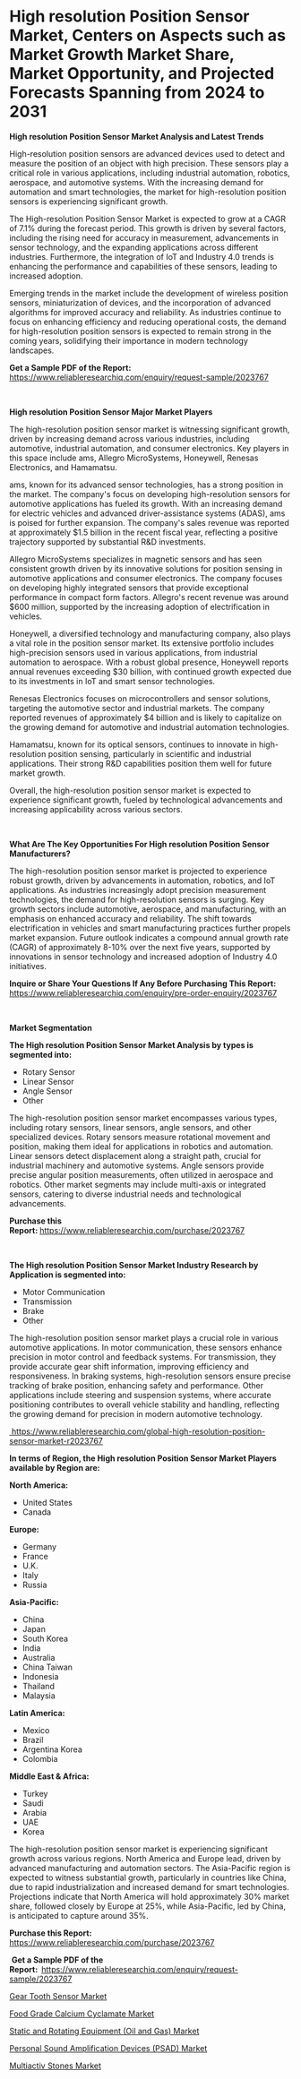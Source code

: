 <p><h1>High resolution Position Sensor Market, Centers on Aspects such as Market Growth Market Share, Market Opportunity, and Projected Forecasts Spanning from 2024 to 2031</h1></p><p><strong>High resolution Position Sensor Market Analysis and Latest Trends</strong></p>
<p><p>High-resolution position sensors are advanced devices used to detect and measure the position of an object with high precision. These sensors play a critical role in various applications, including industrial automation, robotics, aerospace, and automotive systems. With the increasing demand for automation and smart technologies, the market for high-resolution position sensors is experiencing significant growth.</p><p>The High-resolution Position Sensor Market is expected to grow at a CAGR of 7.1% during the forecast period. This growth is driven by several factors, including the rising need for accuracy in measurement, advancements in sensor technology, and the expanding applications across different industries. Furthermore, the integration of IoT and Industry 4.0 trends is enhancing the performance and capabilities of these sensors, leading to increased adoption.</p><p>Emerging trends in the market include the development of wireless position sensors, miniaturization of devices, and the incorporation of advanced algorithms for improved accuracy and reliability. As industries continue to focus on enhancing efficiency and reducing operational costs, the demand for high-resolution position sensors is expected to remain strong in the coming years, solidifying their importance in modern technology landscapes.</p></p>
<p><strong>Get a Sample PDF of the Report:&nbsp;</strong> <a href="https://www.reliableresearchiq.com/enquiry/request-sample/2023767?utm_campaign=1087&utm_medium=2&utm_source=Github&utm_content=ia&utm_term=30102024&utm_id=high-resolution-position-sensor">https://www.reliableresearchiq.com/enquiry/request-sample/2023767</a></p>
<p>&nbsp;</p>
<p><strong>High resolution Position Sensor Major Market Players</strong></p>
<p><p>The high-resolution position sensor market is witnessing significant growth, driven by increasing demand across various industries, including automotive, industrial automation, and consumer electronics. Key players in this space include ams, Allegro MicroSystems, Honeywell, Renesas Electronics, and Hamamatsu.</p><p>ams, known for its advanced sensor technologies, has a strong position in the market. The company's focus on developing high-resolution sensors for automotive applications has fueled its growth. With an increasing demand for electric vehicles and advanced driver-assistance systems (ADAS), ams is poised for further expansion. The company's sales revenue was reported at approximately $1.5 billion in the recent fiscal year, reflecting a positive trajectory supported by substantial R&D investments.</p><p>Allegro MicroSystems specializes in magnetic sensors and has seen consistent growth driven by its innovative solutions for position sensing in automotive applications and consumer electronics. The company focuses on developing highly integrated sensors that provide exceptional performance in compact form factors. Allegro's recent revenue was around $600 million, supported by the increasing adoption of electrification in vehicles.</p><p>Honeywell, a diversified technology and manufacturing company, also plays a vital role in the position sensor market. Its extensive portfolio includes high-precision sensors used in various applications, from industrial automation to aerospace. With a robust global presence, Honeywell reports annual revenues exceeding $30 billion, with continued growth expected due to its investments in IoT and smart sensor technologies.</p><p>Renesas Electronics focuses on microcontrollers and sensor solutions, targeting the automotive sector and industrial markets. The company reported revenues of approximately $4 billion and is likely to capitalize on the growing demand for automotive and industrial automation technologies.</p><p>Hamamatsu, known for its optical sensors, continues to innovate in high-resolution position sensing, particularly in scientific and industrial applications. Their strong R&D capabilities position them well for future market growth.</p><p>Overall, the high-resolution position sensor market is expected to experience significant growth, fueled by technological advancements and increasing applicability across various sectors.</p></p>
<p>&nbsp;</p>
<p><strong>What Are The Key Opportunities For High resolution Position Sensor Manufacturers?</strong></p>
<p><p>The high-resolution position sensor market is projected to experience robust growth, driven by advancements in automation, robotics, and IoT applications. As industries increasingly adopt precision measurement technologies, the demand for high-resolution sensors is surging. Key growth sectors include automotive, aerospace, and manufacturing, with an emphasis on enhanced accuracy and reliability. The shift towards electrification in vehicles and smart manufacturing practices further propels market expansion. Future outlook indicates a compound annual growth rate (CAGR) of approximately 8-10% over the next five years, supported by innovations in sensor technology and increased adoption of Industry 4.0 initiatives.</p></p>
<p><strong>Inquire or Share Your Questions If Any Before Purchasing This Report:</strong> <a href="https://www.reliableresearchiq.com/enquiry/pre-order-enquiry/2023767?utm_campaign=1087&utm_medium=2&utm_source=Github&utm_content=ia&utm_term=30102024&utm_id=high-resolution-position-sensor">https://www.reliableresearchiq.com/enquiry/pre-order-enquiry/2023767</a></p>
<p>&nbsp;</p>
<p><strong>Market Segmentation</strong></p>
<p><strong>The High resolution Position Sensor Market Analysis by types is segmented into:</strong></p>
<p><ul><li>Rotary Sensor</li><li>Linear Sensor</li><li>Angle Sensor</li><li>Other</li></ul></p>
<p><p>The high-resolution position sensor market encompasses various types, including rotary sensors, linear sensors, angle sensors, and other specialized devices. Rotary sensors measure rotational movement and position, making them ideal for applications in robotics and automation. Linear sensors detect displacement along a straight path, crucial for industrial machinery and automotive systems. Angle sensors provide precise angular position measurements, often utilized in aerospace and robotics. Other market segments may include multi-axis or integrated sensors, catering to diverse industrial needs and technological advancements.</p></p>
<p><strong>Purchase this Report:&nbsp;</strong><a href="https://www.reliableresearchiq.com/purchase/2023767?utm_campaign=1087&utm_medium=2&utm_source=Github&utm_content=ia&utm_term=30102024&utm_id=high-resolution-position-sensor">https://www.reliableresearchiq.com/purchase/2023767</a></p>
<p>&nbsp;</p>
<p><strong>The High resolution Position Sensor Market Industry Research by Application is segmented into:</strong></p>
<p><ul><li>Motor Communication</li><li>Transmission</li><li>Brake</li><li>Other</li></ul></p>
<p><p>The high-resolution position sensor market plays a crucial role in various automotive applications. In motor communication, these sensors enhance precision in motor control and feedback systems. For transmission, they provide accurate gear shift information, improving efficiency and responsiveness. In braking systems, high-resolution sensors ensure precise tracking of brake position, enhancing safety and performance. Other applications include steering and suspension systems, where accurate positioning contributes to overall vehicle stability and handling, reflecting the growing demand for precision in modern automotive technology.</p></p>
<p><a href="https://www.reliableresearchiq.com/global-high-resolution-position-sensor-market-r2023767?utm_campaign=1087&utm_medium=2&utm_source=Github&utm_content=ia&utm_term=30102024&utm_id=high-resolution-position-sensor">&nbsp;https://www.reliableresearchiq.com/global-high-resolution-position-sensor-market-r2023767</a></p>
<p><strong>In terms of Region, the High resolution Position Sensor Market Players available by Region are:</strong></p>
<p>
    <p> <strong> North America: </strong>
        <ul>
            <li>United States</li>
            <li>Canada</li>
        </ul>
        </p> 
    <p> <strong> Europe: </strong>
        <ul>
            <li>Germany</li>
            <li>France</li>
            <li>U.K.</li>
            <li>Italy</li>
            <li>Russia</li>
        </ul>
        </p> 
    <p> <strong> Asia-Pacific: </strong>
        <ul>
            <li>China</li>
            <li>Japan</li>
            <li>South Korea</li>
            <li>India</li>
            <li>Australia</li>
            <li>China Taiwan</li>
            <li>Indonesia</li>
            <li>Thailand</li>
            <li>Malaysia</li>
        </ul>
        </p> 
    <p> <strong> Latin America: </strong>
        <ul>
            <li>Mexico</li>
            <li>Brazil</li>
            <li>Argentina Korea</li>
            <li>Colombia</li>
        </ul>
        </p> 
    <p> <strong> Middle East & Africa: </strong>
        <ul>
            <li>Turkey</li>
            <li>Saudi</li>
            <li>Arabia</li>
            <li>UAE</li>
            <li>Korea</li>
        </ul>
    </p>
    </p>
<p><p>The high-resolution position sensor market is experiencing significant growth across various regions. North America and Europe lead, driven by advanced manufacturing and automation sectors. The Asia-Pacific region is expected to witness substantial growth, particularly in countries like China, due to rapid industrialization and increased demand for smart technologies. Projections indicate that North America will hold approximately 30% market share, followed closely by Europe at 25%, while Asia-Pacific, led by China, is anticipated to capture around 35%.</p></p>
<p><strong>Purchase this Report: </strong><a href="https://www.reliableresearchiq.com/purchase/2023767?utm_campaign=1087&utm_medium=2&utm_source=Github&utm_content=ia&utm_term=30102024&utm_id=high-resolution-position-sensor">https://www.reliableresearchiq.com/purchase/2023767</a></p>
<p>&nbsp;<strong>Get a Sample PDF of the Report:&nbsp;&nbsp;</strong><a href="https://www.reliableresearchiq.com/enquiry/request-sample/2023767?utm_campaign=1087&utm_medium=2&utm_source=Github&utm_content=ia&utm_term=30102024&utm_id=high-resolution-position-sensor">https://www.reliableresearchiq.com/enquiry/request-sample/2023767</a></p>
<p><strong></strong></p>
<p><p><a href="https://github.com/abbiewimld/Market-Research-Report-List-1/blob/main/gear-tooth-sensor-market.md?utm_campaign=1087&utm_medium=2&utm_source=Github&utm_content=ia&utm_term=30102024&utm_id=high-resolution-position-sensor">Gear Tooth Sensor Market</a></p><p><a href="https://www.linkedin.com/pulse/future-innovation-global-food-grade-calcium-cyclamate-market-2fvqe?utm_campaign=1087&utm_medium=2&utm_source=Github&utm_content=ia&utm_term=30102024&utm_id=high-resolution-position-sensor">Food Grade Calcium Cyclamate Market</a></p><p><a href="https://issuu.com/reportprime-2/docs/static-and-rotating-equipment-oil-a_4e796196b8a942?utm_campaign=1087&utm_medium=2&utm_source=Github&utm_content=ia&utm_term=30102024&utm_id=high-resolution-position-sensor">Static and Rotating Equipment (Oil and Gas) Market</a></p><p><a href="https://issuu.com/reportprime-2/docs/personal-sound-amplification-device_1ea6aca2ec43f4?utm_campaign=1087&utm_medium=2&utm_source=Github&utm_content=ia&utm_term=30102024&utm_id=high-resolution-position-sensor">Personal Sound Amplification Devices (PSAD) Market</a></p><p><a href="https://www.linkedin.com/pulse/multiactiv-stones-market-outlook-complete-industry-analysis-vf00e?utm_campaign=1087&utm_medium=2&utm_source=Github&utm_content=ia&utm_term=30102024&utm_id=high-resolution-position-sensor">Multiactiv Stones Market</a></p></p>